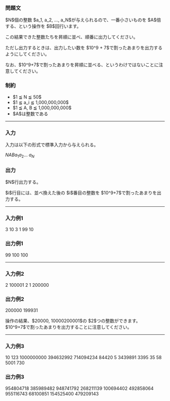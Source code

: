 
<div>

<div>

<div>

<section>

### **問題文**

<p>
$N$個の整数 $a_1, a_2, ..., a_N$が与えられるので、一番小さいものを $A$倍する、という操作を $B$回行います。
</p>

<p>
この結果できた整数たちを昇順に並べ、順番に出力してください。
</p>

<p>
ただし出力するときは、出力したい数を $10^9 + 7$で割ったあまりを出力するようにしてください。
</p>

<p>
なお、$10^9+7$で割ったあまりを昇順に並べる、というわけではないことに注意してください。
</p>

</section>

</div>

<div>

<section>

### **制約**

<ul>

<li>
$1 ≦ N ≦ 50$
</li>

<li>
$1 ≦ a_i ≦ 1,000,000,000$
</li>

<li>
$1 ≦ A, B ≦ 1,000,000,000$
</li>

<li>
$A$は整数である
</li>

</ul>

</section>

</div>

---

<div>

<div>

<section>

### **入力**

<p>
入力は以下の形式で標準入力から与えられる。
</p>

<div>

$N$$A$$B$$a_1$$a_2$... $a_N$
</div>

</section>

</div>

<div>

<section>

### **出力**

<p>
$N$行出力する。
</p>

<p>
$i$行目には、並べ換えた後の $i$番目の整数を $10^9+7$で割ったあまりを出力する。
</p>

</section>

</div>

</div>

---

<div>

<section>

### **入力例1**

<div>

3 10 3
1 99 10

</div>

</section>

</div>

<div>

<section>

### **出力例1**

<div>

99
100
100

</div>

</section>

</div>

---

<div>

<section>

### **入力例2**

<div>

2 100001 2
1 200000

</div>

</section>

</div>

<div>

<section>

### **出力例2**

<div>

200000
199931

</div>

<p>
操作の結果、$20000, 10000200001$の $2$つの整数ができます。$10^9+7$で割ったあまりを出力することに注意してください。
</p>

</section>

</div>

---

<div>

<section>

### **入力例3**

<div>

10 123 1000000000
394632992 714094234 84420 5 3439891 3395 35 58 5001 730

</div>

</section>

</div>

<div>

<section>

### **出力例3**

<div>

954804718
385989482
948741792
268211139
100694402
492858064
955116743
68100851
154525400
479209143

</div>

</section>

</div>

</div>

</div>
